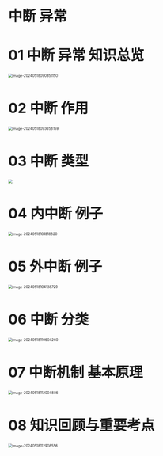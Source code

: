 # 中断 异常



# 01 中断 异常 知识总览

<img src="https://cvp.oss-cn-shanghai.aliyuncs.com/picgo/202405180908254.png" alt="image-20240518090851150" style="zoom:50%;" />



# 02 中断 作用

<img src="https://cvp.oss-cn-shanghai.aliyuncs.com/picgo/202405180936274.png" alt="image-20240518093658159" style="zoom:50%;" />



# 03 中断 类型

<img src="https://cvp.oss-cn-shanghai.aliyuncs.com/picgo/202405180951850.png" style="zoom:50%;" />



# 04 内中断 例子

<img src="https://cvp.oss-cn-shanghai.aliyuncs.com/picgo/202405181018185.png" alt="image-20240518101818820" style="zoom:50%;" />



# 05 外中断 例子

<img src="https://cvp.oss-cn-shanghai.aliyuncs.com/picgo/202405181041925.png" alt="image-20240518104138729" style="zoom:50%;" />



# 06 中断 分类

<img src="https://cvp.oss-cn-shanghai.aliyuncs.com/picgo/202405181106430.png" alt="image-20240518110604260" style="zoom:50%;" />



# 07 中断机制 基本原理

<img src="https://cvp.oss-cn-shanghai.aliyuncs.com/picgo/202405181120991.png" alt="image-20240518112004886" style="zoom:50%;" />



# 08 知识回顾与重要考点

<img src="https://cvp.oss-cn-shanghai.aliyuncs.com/picgo/202405181129679.png" alt="image-20240518112908556" style="zoom:50%;" />